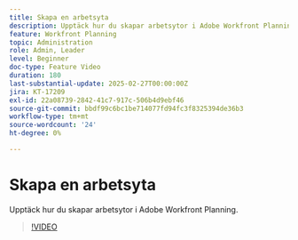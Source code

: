 ```yaml
---
title: Skapa en arbetsyta
description: Upptäck hur du skapar arbetsytor i Adobe Workfront Planning.
feature: Workfront Planning
topic: Administration
role: Admin, Leader
level: Beginner
doc-type: Feature Video
duration: 180
last-substantial-update: 2025-02-27T00:00:00Z
jira: KT-17209
exl-id: 22a08739-2842-41c7-917c-506b4d9ebf46
source-git-commit: bbdf99c6bc1be714077fd94fc3f8325394de36b3
workflow-type: tm+mt
source-wordcount: '24'
ht-degree: 0%

---
```


# Skapa en arbetsyta

Upptäck hur du skapar arbetsytor i Adobe Workfront Planning.

>[!VIDEO](https://video.tv.adobe.com/v/3448265/?learn=on&enablevpops=1&captions=swe)
